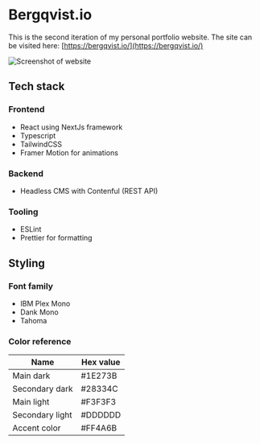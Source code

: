 # Bergqvist.io

This is the second iteration of my personal portfolio website. The site can be visited here: [https://bergqvist.io/](https://bergqvist.io/)

![Screenshot of website](https://raw.githubusercontent.com/pontusbergqvist/portfolio/7ee1665284284527b65feaa1fd394d999db87601/public/screenshot.png)

## Tech stack

### Frontend
- React using NextJs framework
- Typescript
- TailwindCSS
- Framer Motion for animations

### Backend
- Headless CMS with Contenful (REST API)

### Tooling
- ESLint
- Prettier for formatting

## Styling

### Font family
- IBM Plex Mono
- Dank Mono
- Tahoma

### Color reference

| Name            | Hex value   |
| ----------------| ----------- |
| Main dark       | #1E273B     |
| Secondary dark  | #28334C     |
| Main light      | #F3F3F3     |
| Secondary light | #DDDDDD     |
| Accent color    | #FF4A6B     |
